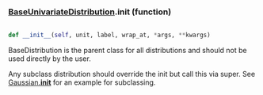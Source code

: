 ### [BaseUnivariateDistribution](BaseUnivariateDistribution.md).__init__ (function)


```py

def __init__(self, unit, label, wrap_at, *args, **kwargs)

```



BaseDistribution is the parent class for all distributions and should
not be used directly by the user.

Any subclass distribution should override the init but call this via
super.  See [Gaussian.__init__](Gaussian.__init__.md) for an example for subclassing.

